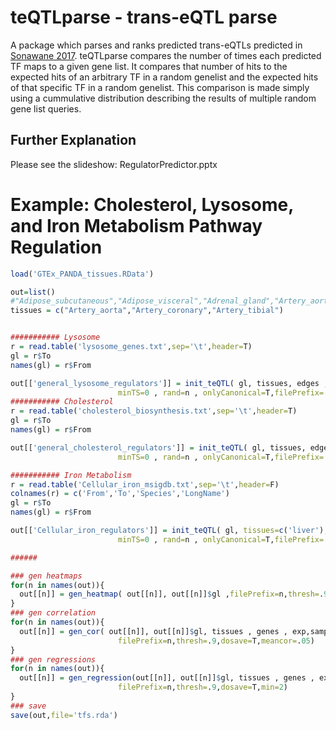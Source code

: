 # teQTLparse - trans-eQTL parse
A package which parses and ranks predicted trans-eQTLs predicted in [Sonawane 2017](https://doi.org/10.1016/j.celrep.2017.10.001). teQTLparse compares the number of times each predicted TF maps to a given gene list. It compares that number of hits to the expected hits of an arbitrary TF in a random genelist and the expected hits of that specific TF in a random genelist. This comparison is made simply using a cummulative distribution describing the results of multiple random gene list queries.

## Further Explanation
Please see the slideshow: RegulatorPredictor.pptx

# Example: Cholesterol, Lysosome, and Iron Metabolism Pathway Regulation
```R
load('GTEx_PANDA_tissues.RData')

out=list()
#"Adipose_subcutaneous","Adipose_visceral","Adrenal_gland","Artery_aorta","Artery_coronary","Artery_tibial","Brain_other","Brain_cerebellum","Brain_basal_ganglia","Breast","Lymphoblastoid_cell_line","Fibroblast_cell_line","Colon_sigmoid","Colon_transverse","Gastroesophageal_junction","Esophagus_mucosa","Esophagus_muscularis","Heart_atrial_appendage","Heart_left_ventricle","Kidney_cortex","Liver","Lung","Minor_salivary_gland","Skeletal_muscle","Tibial_nerve","Ovary","Pancreas","Pituitary", "Prostate","Skin","Intestine_terminal_ileum","Spleen","Stomach","Testis","Thyroid","Uterus","Vagina","Whole_blood"
tissues = c("Artery_aorta","Artery_coronary","Artery_tibial")


########### Lysosome
r = read.table('lysosome_genes.txt',sep='\t',header=T)
gl = r$To
names(gl) = r$From

out[['general_lysosome_regulators']] = init_teQTL( gl, tissues, edges , genes , netTS , expTS  ,
                        minTS=0 , rand=n , onlyCanonical=T,filePrefix='general_lysosome_regulators')
########### Cholesterol
r = read.table('cholesterol_biosynthesis.txt',sep='\t',header=T)
gl = r$To
names(gl) = r$From

out[['general_cholesterol_regulators']] = init_teQTL( gl, tissues, edges , genes , netTS , expTS  ,
                        minTS=0 , rand=n , onlyCanonical=T,filePrefix='general_cholesterol_regulators')

########### Iron Metabolism
r = read.table('Cellular_iron_msigdb.txt',sep='\t',header=F)
colnames(r) = c('From','To','Species','LongName')
gl = r$To
names(gl) = r$From

out[['Cellular_iron_regulators']] = init_teQTL( gl, tissues=c('liver'), edges , genes , netTS , expTS  ,
                        minTS=0 , rand=n , onlyCanonical=T,filePrefix='Cellular_iron_regulators')

######

### gen heatmaps
for(n in names(out)){
  out[[n]] = gen_heatmap( out[[n]], out[[n]]$gl ,filePrefix=n,thresh=.9,dosave=T)
}
### gen correlation
for(n in names(out)){
  out[[n]] = gen_cor( out[[n]], out[[n]]$gl, tissues , genes , exp,samples ,
                        filePrefix=n,thresh=.9,dosave=T,meancor=.05)
}
### gen regressions
for(n in names(out)){
  out[[n]] = gen_regression(out[[n]], out[[n]]$gl, tissues , genes , exp,samples ,
                        filePrefix=n,thresh=.9,dosave=T,min=2)
}
### save
save(out,file='tfs.rda')
```
